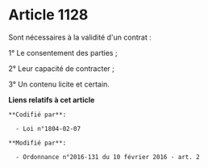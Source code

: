 # Article 1128

Sont nécessaires à la validité d'un contrat : 

1° Le consentement des parties ; 

2° Leur capacité de contracter ; 

3° Un contenu licite et certain.

**Liens relatifs à cet article**

	**Codifié par**:

	  - Loi n°1804-02-07

	**Modifié par**:

	  - Ordonnance n°2016-131 du 10 février 2016 - art. 2

